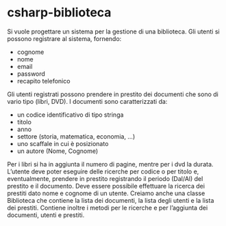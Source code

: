 # csharp-biblioteca
Si vuole progettare un sistema per la gestione di una biblioteca.
Gli utenti si possono registrare al sistema, fornendo:
- cognome
- nome
- email
- password
- recapito telefonico
  
Gli utenti registrati possono prendere in prestito dei documenti che sono di vario tipo (libri, DVD).
I documenti sono caratterizzati da:
- un codice identificativo di tipo stringa
- titolo
- anno
- settore (storia, matematica, economia, …)
- uno scaffale in cui è posizionato
- un autore (Nome, Cognome)

Per i libri si ha in aggiunta il numero di pagine, mentre per i dvd la durata.
L’utente deve poter eseguire delle ricerche per codice o per titolo e, eventualmente, prendere in prestito registrando il periodo (Dal/Al) del prestito e il documento.
Deve essere possibile effettuare la ricerca dei prestiti dato nome e cognome di un utente.
Creiamo anche una classe Biblioteca che contiene la lista dei documenti, la lista degli utenti e la lista dei prestiti.
Contiene inoltre i metodi per le ricerche e per l’aggiunta dei documenti, utenti e prestiti.

